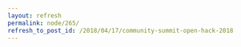 ```yaml
---
layout: refresh
permalink: node/265/
refresh_to_post_id: /2018/04/17/community-summit-open-hack-2018
---
```

